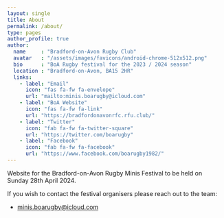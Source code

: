 ```yaml
---
layout: single
title: About
permalink: /about/    
type: pages
author_profile: true
author:
  name     : "Bradford-on-Avon Rugby Club"
  avatar   : "/assets/images/favicons/android-chrome-512x512.png"
  bio      : "BoA Rugby festival for the 2023 / 2024 season"
  location : "Bradford-on-Avon, BA15 2HR"
  links:
    - label: "Email"
      icon: "fas fa-fw fa-envelope"
      url: "mailto:minis.boarugby@icloud.com"
    - label: "BoA Website"
      icon: "fas fa-fw fa-link"
      url: "https://bradfordonavonrfc.rfu.club/"
    - label: "Twitter"
      icon: "fab fa-fw fa-twitter-square"
      url: "https://twitter.com/boarugby"        
    - label: "Facebook"
      icon: "fab fa-fw fa-facebook"
      url: "https://www.facebook.com/boarugby1982/"  
---
```


Website for the Bradford-on-Avon Rugby Minis Festival to be held on Sunday 28th April 2024.

If you wish to contact the festival organisers please reach out to the team:
* minis.boarugby@icloud.com
